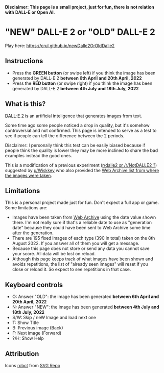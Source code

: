 **Disclaimer: This page is a small project, just for fun, there is not relation with DALL-E or Open AI.**

# "NEW" DALL-E 2 or "OLD" DALL-E 2

Play here: https://crul.github.io/newDalle2OrOldDalle2

## Instructions

- Press the **GREEN button** (or swipe left) if you think the image has been generated by DALL-E 2 **between 6th April and 20th April, 2022**
- Press the **RED button** (or swipe right) if you think the image has been generated by DALL-E 2 **between 4th July and 18th July, 2022**

## What is this?

[DALL-E 2](https://en.wikipedia.org/wiki/DALL-E) is an artificial inteligence that generates images from text.

Some time ago some people noticed a drop in quality, but it's somehow controversial and not confirmed. This page is intended to serve as a test to see if people can tell the difference between the 2 periods.

Disclaimer: I personally think this test can be easily biased because if people think the quality is lower they may be more inclined to share the bad examples instead the good ones.

This is a modification of a previous experiment ([r/dalle2 or /r/NotDALLE2 ?](https://crul.github.io/rDalle2OrRNotDalle2/)) suggested by [u/Wiskkey](https://www.reddit.com/r/dalle2/comments/w7k1ly/can_you_tell_the_difference_between_rdalle2_and/ii5rias/) who also provided the [Web Archive list from where the images were taken](https://web.archive.org/web/*/labs.openai.com/s*).

## Limitations

This is a personal project made just for fun. Don't expect a full app or game. Some limitations are:

- Images have been taken from [Web Archive](https://web.archive.org/web/*/labs.openai.com/s*) using the date value shown there. I'm not really sure if that's a reliable date to use as "generation date" because they could have been sent to Web Archive some time after the generation.
- There are 195 fixed images of each type (390 in total) taken on the 8th August 2022. If you answer all of them you will get a message.
- Because this page does not store or send any data you cannot save your score. All data will be lost on reload.
- Although this page keeps track of what images have been shown and avoids repetitions, the list of "already seen images" will reset if you close or reload it. So expect to see repetitions in that case.

## Keyboard controls

- O: Answer "OLD": the image has been generated **between 6th April and 20th April, 2022**
- N: Answer "NEW": the image has been generated **between 4th July and 18th July, 2022**
- S/W: Skip / neW Image and load next one
- T: Show Title
- B: Previous image (Back)
- F: Next image (Forward)
- ?/H: Show Help

## Attribution

Icons [robot](https://www.svgrepo.com/svg/18606/robot) from [SVG Repo](https://www.svgrepo.com)
